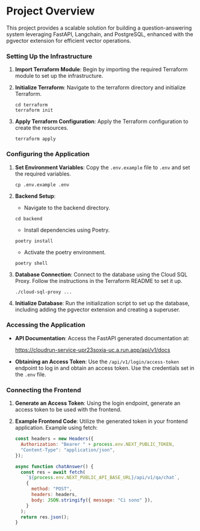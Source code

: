 # Project Overview

This project provides a scalable solution for building a question-answering system leveraging FastAPI, Langchain, and PostgreSQL, enhanced with the pgvector extension for efficient vector operations.

### Setting Up the Infrastructure

1. **Import Terraform Module**: Begin by importing the required Terraform module to set up the infrastructure.

2. **Initialize Terraform**: Navigate to the terraform directory and initialize Terraform.

   ```
   cd terraform
   terraform init
   ```

3. **Apply Terraform Configuration**: Apply the Terraform configuration to create the resources.

   ```
   terraform apply
   ```

### Configuring the Application

1. **Set Environment Variables**: Copy the `.env.example` file to `.env` and set the required variables.

   ```
   cp .env.example .env
   ```

2. **Backend Setup**:

   - Navigate to the backend directory.

   ```
   cd backend
   ```

   - Install dependencies using Poetry.

   ```
   poetry install
   ```

   - Activate the poetry environment.

   ```
   poetry shell
   ```

3. **Database Connection**: Connect to the database using the Cloud SQL Proxy. Follow the instructions in the Terraform README to set it up.

   ```
   ./cloud-sql-proxy ...
   ```

4. **Initialize Database**: Run the initialization script to set up the database, including adding the pgvector extension and creating a superuser.

### Accessing the Application

- **API Documentation**: Access the FastAPI generated documentation at:

  https://cloudrun-service-upr23soxia-uc.a.run.app/api/v1/docs

- **Obtaining an Access Token**: Use the `/api/v1/login/access-token` endpoint to log in and obtain an access token. Use the credentials set in the `.env` file.

### Connecting the Frontend

1. **Generate an Access Token**: Using the login endpoint, generate an access token to be used with the frontend.

2. **Example Frontend Code**: Utilize the generated token in your frontend application. Example using fetch:

   ```javascript
   const headers = new Headers({
     Authorization: "Bearer " + process.env.NEXT_PUBLIC_TOKEN,
     "Content-Type": "application/json",
   });

   async function chatAnswer() {
     const res = await fetch(
       `${process.env.NEXT_PUBLIC_API_BASE_URL}/api/v1/qa/chat`,
       {
         method: "POST",
         headers: headers,
         body: JSON.stringify({ message: "Ci sono" }),
       }
     );
     return res.json();
   }
   ```
